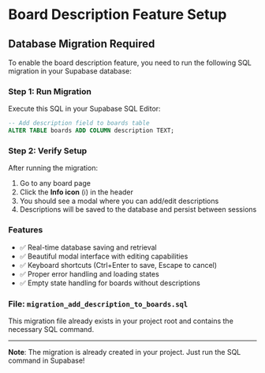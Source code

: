# Board Description Feature Setup

## Database Migration Required

To enable the board description feature, you need to run the following SQL migration in your Supabase database:

### Step 1: Run Migration
Execute this SQL in your Supabase SQL Editor:

```sql
-- Add description field to boards table
ALTER TABLE boards ADD COLUMN description TEXT;
```

### Step 2: Verify Setup
After running the migration:

1. Go to any board page
2. Click the **Info icon** (ℹ️) in the header
3. You should see a modal where you can add/edit descriptions
4. Descriptions will be saved to the database and persist between sessions

### Features
- ✅ Real-time database saving and retrieval
- ✅ Beautiful modal interface with editing capabilities
- ✅ Keyboard shortcuts (Ctrl+Enter to save, Escape to cancel)
- ✅ Proper error handling and loading states
- ✅ Empty state handling for boards without descriptions

### File: `migration_add_description_to_boards.sql`
This migration file already exists in your project root and contains the necessary SQL command.

---

**Note**: The migration is already created in your project. Just run the SQL command in Supabase! 
